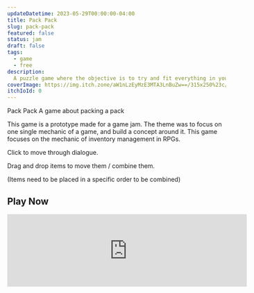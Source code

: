 ```yaml
---
updateDatetime: 2023-05-29T00:00:00-04:00
title: Pack Pack
slug: pack-pack
featured: false
status: jam
draft: false
tags:
  - game
  - free
description:
  A puzzle game where the objective is to try and fit everything in your inventory
coverImage: https://img.itch.zone/aW1nLzEyMzE3MTA3LnBuZw==/315x250%23c/mveNOk.png
itchIoId: 0
---
```


Pack Pack
A game about packing a pack


This game is a prototype made for a game jam. The theme was to focus on one single mechanic of a game, and build a concept around it. This game focuses on the mechanic of inventory management in RPGs.

Click to move through dialogue.

Drag and drop items to move them / combine them.

(Items need to be placed in a specific order to be combined)

## Play Now

<iframe frameborder="0" src="https://itch.io/embed/2093574?bg_color=999&amp;fg_color=111&amp;link_color=333&amp;border_color=999" width="552" height="167"><a href="https://michael50k.itch.io/pack-pack">Pack Pack by Michael K</a></iframe>
